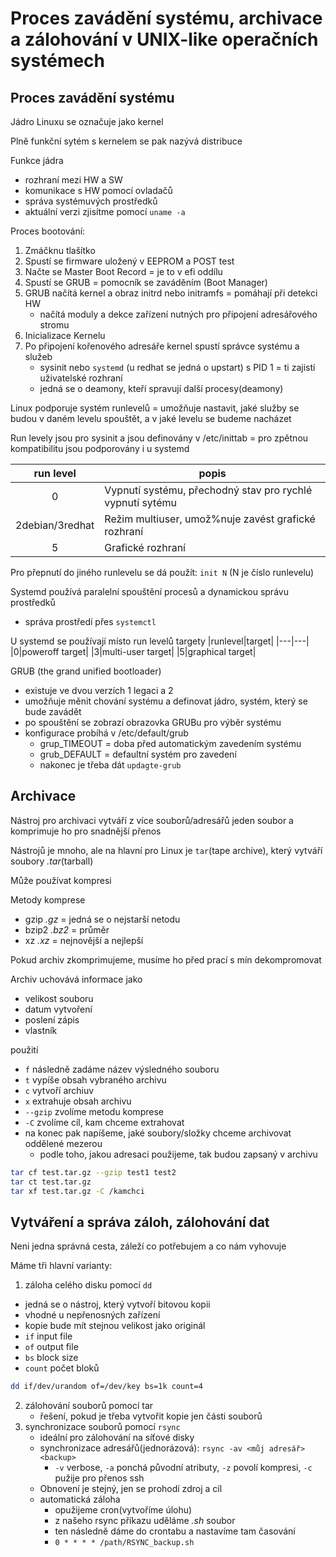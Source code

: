 # Proces zavádění systému, archivace a zálohování v UNIX-like operačních systémech

## Proces zavádění systému

Jádro Linuxu se označuje jako kernel

Plně funkční sytém s kernelem se pak nazývá distribuce

Funkce jádra
- rozhraní mezi HW a SW
- komunikace s HW pomocí ovladačů
- správa systémuvých prostředků
- aktuální verzi zjisítme pomocí `uname -a`

Proces bootování:
1. Zmáčknu tlašítko
2. Spustí se firmware uložený v EEPROM a POST test
3. Načte se Master Boot Record = je to v efi oddílu
4. Spustí se GRUB = pomocník se zaváděním (Boot Manager)
5. GRUB načítá kernel a obraz initrd nebo initramfs = pomáhají při detekci HW
   - načítá moduly a dekce zařízení nutných pro připojení adresářového stromu
6. Inicializace Kernelu
7. Po připojení kořenového adresáře kernel spustí správce systému a služeb
   - sysinit nebo `systemd` (u redhat se jedná o upstart) s PID 1 = ti zajistí uživatelské rozhraní
   - jedná se o deamony, kteří spravují další procesy(deamony) 

Linux podporuje systém runlevelů = umožňuje nastavit, jaké služby se budou v daném levelu spouštět, a v jaké levelu se budeme nacházet

Run levely jsou pro sysinit a jsou definovány v /etc/inittab = pro zpětnou kompatibilitu jsou podporovány i u systemd

|run level|popis|
|:---:|---|
|0|Vypnutí systému, přechodný stav pro rychlé vypnutí sytému|
|2debian/3redhat|Režim multiuser, umož%nuje zavést grafické rozhraní|
|5|Grafické rozhraní|

Pro přepnutí do jiného runlevelu se dá použít: `init N` (N je číslo runlevelu)

Systemd používá paralelní spouštění procesů a dynamickou správu prostředků
- správa prostředí přes `systemctl`

U systemd se používají místo run levelů targety
|runlevel|target|
|---|---|
|0|poweroff target|
|3|multi-user target|
|5|graphical target|


GRUB (the grand unified bootloader)
- existuje ve dvou verzích 1 legaci a 2
- umožňuje měnit chování systému a definovat jádro, systém, který se bude zavádět
- po spouštění se zobrazí obrazovka GRUBu pro výběr systému
- konfigurace probíhá v /etc/default/grub
  - grup_TIMEOUT = doba před automatickým zavedením systému
  - grub_DEFAULT = defaultní systém pro zavedení
  - nakonec je třeba dát `updagte-grub`

## Archivace

Nástroj pro archivaci vytváří z více souborů/adresářů jeden soubor a komprimuje ho pro snadnější přenos

Nástrojů je mnoho, ale na hlavní pro Linux je `tar`(tape archive), který vytváří soubory *.tar*(tarball)

Může používat kompresi

Metody komprese
- gzip *.gz* = jedná se o nejstarší netodu
- bzip2 *.bz2* = průměr
- xz *.xz* = nejnovější a nejlepší

Pokud archiv zkomprimujeme, musíme ho před prací s mín dekompromovat

Archiv uchovává informace jako
- velikost souboru
- datum vytvoření
- poslení zápis
- vlastník

použití
- `f` následně zadáme název výsledného souboru
- `t` vypíše obsah vybraného archivu
- `c` vytvoří archiuv
- `x` extrahuje obsah archivu
- `--gzip` zvolíme metodu komprese
- `-C` zvolíme cíl, kam chceme extrahovat
- na konec pak napíšeme, jaké soubory/složky chceme archivovat oddělené mezerou
  - podle toho, jakou adresaci použijeme, tak budou zapsaný v archivu

```bash
tar cf test.tar.gz --gzip test1 test2
tar ct test.tar.gz
tar xf test.tar.gz -C /kamchci
```

## Vytváření a správa záloh, zálohování dat

Neni jedna správná cesta, záleží co potřebujem a co nám vyhovuje

Máme tři hlavní varianty:
1. záloha celého disku pomocí `dd`
  - jedná se o nástroj, který vytvoří bitovou kopii
  - vhodné u nepřenosných zařízení
  - kopie bude mít stejnou velikost jako originál
  - `if` input file
  - `of` output file
  - `bs` block size
  - `count` počet bloků

```bash
dd if/dev/urandom of=/dev/key bs=1k count=4
```

2. zálohování souborů pomocí tar
   - řešení, pokud je třeba vytvořit kopie jen části souborů
3. synchronizace souborů pomocí `rsync`
   - ideální pro zálohování na síťové disky
   - synchronizace adresářů(jednorázová): `rsync -av <můj adresář> <backup>`
     - `-v` verbose, `-a` ponchá původní atributy, `-z` povolí kompresi, `-c` pužije pro přenos ssh
   - Obnovení je stejný, jen se prohodí zdroj a cíl
   - automatická záloha
     - opužijeme cron(vytvoříme úlohu)
     - z našeho rsync příkazu uděláme *.sh* soubor
     - ten následně dáme do crontabu a nastavíme tam časování
     - `0 * * * * /path/RSYNC_backup.sh`
     
